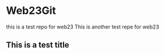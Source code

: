 # Web23Git
this is a test repo for web23 
This is another test repe for web23
## This is a test title
